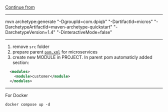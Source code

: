 [Continue from](https://youtu.be/1aWhYEynZQw?t=1638)

---

mvn archetype:generate "-DgroupId=com.dpiqb" "-DartifactId=micros" "-DarchetypeArtifactId=maven-archetype-quickstart" "-DarchetypeVersion=1.4" "-DinteractiveMode=false"

---

1. remove `src` folder
2. prepare parent [`pom.xml`](clear-parent-pom.xml) for microservices
3. create new MODULE in PROJECT. In parent pom automaticly added section:
```xml
  <modules>
    <module>customer</module>
  </modules>
```

---

For Docker
```console
docker compose up -d
```

